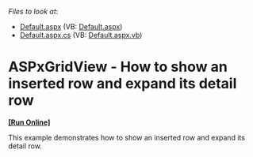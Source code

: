 <!-- default file list -->
*Files to look at*:

* [Default.aspx](./CS/WebSite/Default.aspx) (VB: [Default.aspx](./VB/WebSite/Default.aspx))
* [Default.aspx.cs](./CS/WebSite/Default.aspx.cs) (VB: [Default.aspx.vb](./VB/WebSite/Default.aspx.vb))
<!-- default file list end -->
# ASPxGridView - How to show an inserted row and expand its detail row
<!-- run online -->
**[[Run Online]](https://codecentral.devexpress.com/e4561/)**
<!-- run online end -->


<p>This example demonstrates how to show an inserted row and expand its detail row.</p>

<br/>


